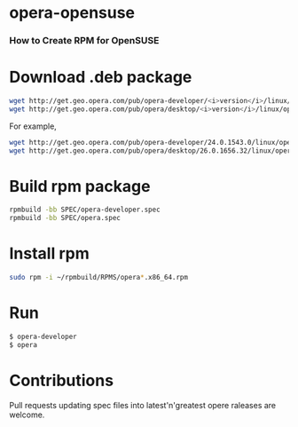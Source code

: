 opera-opensuse
======================
### How to Create RPM for OpenSUSE

# Download .deb package

```bash
wget http://get.geo.opera.com/pub/opera-developer/<i>version</i>/linux/opera-developer_<i>version</i>_amd64.deb
wget http://get.geo.opera.com/pub/opera/desktop/<i>version</i>/linux/opera-stable_<i>version</i>_amd64.deb
```

For example,

```bash
wget http://get.geo.opera.com/pub/opera-developer/24.0.1543.0/linux/opera-developer_29.0.1770.1_amd64.deb
wget http://get.geo.opera.com/pub/opera/desktop/26.0.1656.32/linux/opera-stable_27.0.1689.66_amd64.deb
```

# Build rpm package

```bash
rpmbuild -bb SPEC/opera-developer.spec
rpmbuild -bb SPEC/opera.spec
```

# Install rpm

```bash
sudo rpm -i ~/rpmbuild/RPMS/opera*.x86_64.rpm
```

# Run

```bash
$ opera-developer
$ opera
```


Contributions
======================

Pull requests updating spec files into latest'n'greatest opere raleases are welcome.
